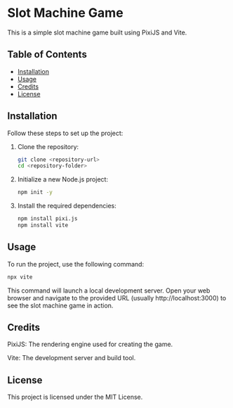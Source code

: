 # Slot Machine Game

This is a simple slot machine game built using PixiJS and Vite.

## Table of Contents
- [Installation](#installation)
- [Usage](#usage)
- [Credits](#credits)
- [License](#license)

## Installation

Follow these steps to set up the project:

1. Clone the repository:
    ```bash
    git clone <repository-url>
    cd <repository-folder>
    ```

2. Initialize a new Node.js project:
    ```bash
    npm init -y
    ```

3. Install the required dependencies:
    ```bash
    npm install pixi.js
    npm install vite
    ```

## Usage

To run the project, use the following command:
```bash
npx vite
```
This command will launch a local development server. Open your web browser and navigate to the provided URL (usually http://localhost:3000) to see the slot machine game in action.

## Credits
PixiJS: The rendering engine used for creating the game.

Vite: The development server and build tool.

## License
This project is licensed under the MIT License.